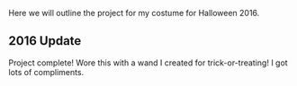 Here we will outline the project for my costume for Halloween 2016.

## 2016 Update
Project complete! Wore this with a wand I created for trick-or-treating! I got lots of compliments.
